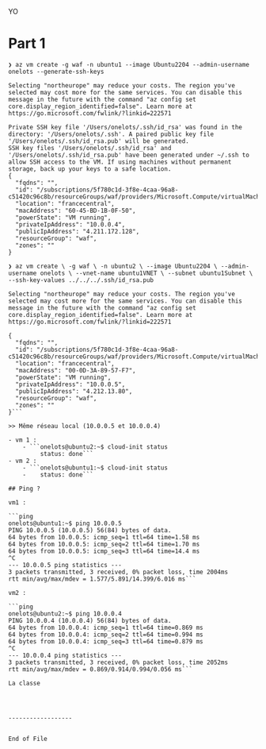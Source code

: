 YO

# Part 1

`❯ az vm create -g waf -n ubuntu1 --image Ubuntu2204 --admin-username onelots --generate-ssh-keys`

```log
Selecting "northeurope" may reduce your costs. The region you've selected may cost more for the same services. You can disable this message in the future with the command "az config set core.display_region_identified=false". Learn more at https://go.microsoft.com/fwlink/?linkid=222571 

Private SSH key file '/Users/onelots/.ssh/id_rsa' was found in the directory: '/Users/onelots/.ssh'. A paired public key file '/Users/onelots/.ssh/id_rsa.pub' will be generated.
SSH key files '/Users/onelots/.ssh/id_rsa' and '/Users/onelots/.ssh/id_rsa.pub' have been generated under ~/.ssh to allow SSH access to the VM. If using machines without permanent storage, back up your keys to a safe location.
{
  "fqdns": "",
  "id": "/subscriptions/5f780c1d-3f8e-4caa-96a8-c51420c96c8b/resourceGroups/waf/providers/Microsoft.Compute/virtualMachines/ubuntu1",
  "location": "francecentral",
  "macAddress": "60-45-BD-1B-0F-50",
  "powerState": "VM running",
  "privateIpAddress": "10.0.0.4",
  "publicIpAddress": "4.211.172.128",
  "resourceGroup": "waf",
  "zones": ""
}
```

`❯ az vm create \
  -g waf \
  -n ubuntu2 \
  --image Ubuntu2204 \
  --admin-username onelots \
  --vnet-name ubuntu1VNET \
  --subnet ubuntu1Subnet \
  --ssh-key-values ../../../.ssh/id_rsa.pub`

```log
Selecting "northeurope" may reduce your costs. The region you've selected may cost more for the same services. You can disable this message in the future with the command "az config set core.display_region_identified=false". Learn more at https://go.microsoft.com/fwlink/?linkid=222571 

{
  "fqdns": "",
  "id": "/subscriptions/5f780c1d-3f8e-4caa-96a8-c51420c96c8b/resourceGroups/waf/providers/Microsoft.Compute/virtualMachines/ubuntu2",
  "location": "francecentral",
  "macAddress": "00-0D-3A-89-57-F7",
  "powerState": "VM running",
  "privateIpAddress": "10.0.0.5",
  "publicIpAddress": "4.212.13.80",
  "resourceGroup": "waf",
  "zones": ""
}```

>> Même réseau local (10.0.0.5 et 10.0.0.4)

- vm 1 : 
    - ```onelots@ubuntu2:~$ cloud-init status
         status: done```
- vm 2 :
    - ```onelots@ubuntu1:~$ cloud-init status
    -    status: done```

## Ping ?

vm1 : 

```ping
onelots@ubuntu1:~$ ping 10.0.0.5
PING 10.0.0.5 (10.0.0.5) 56(84) bytes of data.
64 bytes from 10.0.0.5: icmp_seq=1 ttl=64 time=1.58 ms
64 bytes from 10.0.0.5: icmp_seq=2 ttl=64 time=1.70 ms
64 bytes from 10.0.0.5: icmp_seq=3 ttl=64 time=14.4 ms
^C
--- 10.0.0.5 ping statistics ---
3 packets transmitted, 3 received, 0% packet loss, time 2004ms
rtt min/avg/max/mdev = 1.577/5.891/14.399/6.016 ms```

vm2 :

```ping
onelots@ubuntu2:~$ ping 10.0.0.4
PING 10.0.0.4 (10.0.0.4) 56(84) bytes of data.
64 bytes from 10.0.0.4: icmp_seq=1 ttl=64 time=0.869 ms
64 bytes from 10.0.0.4: icmp_seq=2 ttl=64 time=0.994 ms
64 bytes from 10.0.0.4: icmp_seq=3 ttl=64 time=0.879 ms
^C
--- 10.0.0.4 ping statistics ---
3 packets transmitted, 3 received, 0% packet loss, time 2052ms
rtt min/avg/max/mdev = 0.869/0.914/0.994/0.056 ms```

La classe




------------------


End of File
